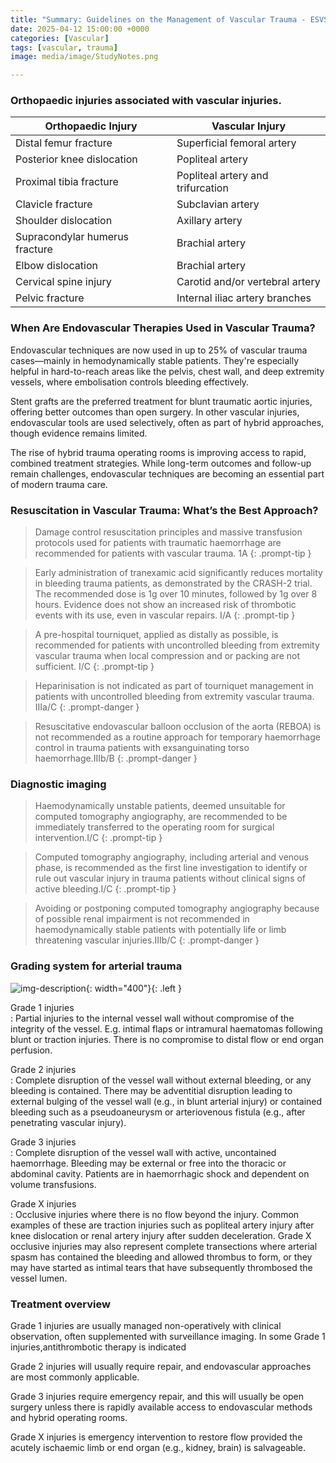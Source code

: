 ```yaml
---
title: "Summary: Guidelines on the Management of Vascular Trauma - ESVS 2025"
date: 2025-04-12 15:00:00 +0000
categories: [Vascular]
tags: [vascular, trauma]
image: media/image/StudyNotes.png

---
```

### Orthopaedic injuries associated with vascular injuries.

| Orthopaedic Injury               | Vascular Injury                      |
|----------------------------------|--------------------------------------|
| Distal femur fracture            | Superficial femoral artery           |
| Posterior knee dislocation       | Popliteal artery                     |
| Proximal tibia fracture          | Popliteal artery and trifurcation    |
| Clavicle fracture                | Subclavian artery                    |
| Shoulder dislocation             | Axillary artery                      |
| Supracondylar humerus fracture   | Brachial artery                      |
| Elbow dislocation                | Brachial artery                      |
| Cervical spine injury            | Carotid and/or vertebral artery      |
| Pelvic fracture                  | Internal iliac artery branches       |

### When Are Endovascular Therapies Used in Vascular Trauma?

Endovascular techniques are now used in up to 25% of vascular trauma cases—mainly in hemodynamically stable patients. They're especially helpful in hard-to-reach areas like the pelvis, chest wall, and deep extremity vessels, where embolisation controls bleeding effectively.

Stent grafts are the preferred treatment for blunt traumatic aortic injuries, offering better outcomes than open surgery. In other vascular injuries, endovascular tools are used selectively, often as part of hybrid approaches, though evidence remains limited.

The rise of hybrid trauma operating rooms is improving access to rapid, combined treatment strategies. While long-term outcomes and follow-up remain challenges, endovascular techniques are becoming an essential part of modern trauma care.

### Resuscitation in Vascular Trauma: What’s the Best Approach?

> Damage control resuscitation principles and massive transfusion protocols used for patients with traumatic haemorrhage are recommended for patients with vascular trauma. 1A
{: .prompt-tip }

> Early administration of tranexamic acid significantly reduces mortality in bleeding trauma patients, as demonstrated by the CRASH-2 trial. The recommended dose is 1g over 10 minutes, followed by 1g over 8 hours. Evidence does not show an increased risk of thrombotic events with its use, even in vascular repairs. I/A
{: .prompt-tip }

> A pre-hospital tourniquet, applied as distally as possible, is recommended for patients with uncontrolled bleeding from extremity vascular trauma when local compression and or packing are not sufficient. I/C
{: .prompt-tip }

> Heparinisation is not indicated as part of tourniquet management in patients with uncontrolled bleeding from extremity vascular trauma. IIIa/C
{: .prompt-danger }

> Resuscitative endovascular balloon occlusion of the aorta (REBOA) is not recommended as a routine approach for temporary haemorrhage control in trauma patients with exsanguinating torso haemorrhage.IIIb/B
{: .prompt-danger }

### Diagnostic imaging

> Haemodynamically unstable patients, deemed unsuitable for computed tomography angiography, are recommended to be immediately transferred to the operating room for surgical intervention.I/C
{: .prompt-tip }

> Computed tomography angiography, including arterial and venous phase, is recommended as the first line investigation to identify or rule out vascular injury in trauma patients without clinical signs of active bleeding.I/C
{: .prompt-tip }

> Avoiding or postponing computed tomography angiography because of possible renal impairment is not recommended in haemodynamically stable patients with potentially life or limb threatening vascular injuries.IIIb/C
{: .prompt-danger }

### Grading system for arterial trauma
![img-description](https://www.ejves.com/cms/10.1016/j.ejvs.2024.12.018/asset/b00eddb4-d1fc-42cb-bf4d-28e6974270ad/main.assets/gr1_lrg.jpg){: width="400"}{: .left }

Grade 1 injuries  
: Partial injuries to the internal vessel wall without compromise of the integrity of the vessel. E.g. intimal flaps or intramural haematomas following blunt or traction injuries. There is no compromise to distal flow or end organ perfusion. 

Grade 2 injuries  
: Complete disruption of the vessel wall without external bleeding, or any bleeding is contained. There may be adventitial disruption leading to external bulging of the vessel wall (e.g., in blunt arterial injury) or contained bleeding such as a pseudoaneurysm or arteriovenous fistula (e.g., after penetrating vascular injury).

Grade 3 injuries  
: Complete disruption of the vessel wall with active, uncontained haemorrhage. Bleeding may be external or free into the thoracic or abdominal cavity. Patients are in haemorrhagic shock and dependent on volume transfusions.

Grade X injuries  
: Occlusive injuries where there is no flow beyond the injury. Common examples of these are traction
injuries such as popliteal artery injury after knee dislocation or renal artery injury after sudden deceleration. Grade X occlusive injuries may also represent complete transections where arterial spasm has contained the bleeding and allowed thrombus to form, or they may have started as intimal tears that have subsequently thrombosed the vessel lumen.

### Treatment overview

Grade 1 injuries are usually managed non-operatively with clinical observation, often supplemented
with surveillance imaging. In some Grade 1 injuries,antithrombotic therapy is indicated  

Grade 2 injuries will usually require repair, and endovascular approaches are most commonly applicable.  

Grade 3 injuries require emergency repair, and this will usually be open surgery unless there is rapidly available access to endovascular methods and hybrid operating rooms.  

Grade X injuries is emergency intervention to restore flow provided the acutely ischaemic limb or end organ (e.g., kidney, brain) is salvageable.